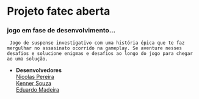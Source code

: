# Projeto fatec aberta

### jogo em fase de desenvolvimento...


` Jogo de suspense investigativo com uma história épica que te faz mergulhar no assasinato ocorrido na gameplay. Se aventure nesses desafios e solucione enigmas e desafios ao longo do jogo para chegar ao uma solução.` 


* **Desenvolvedores**<br>
<a href="https://github.com/senhorN">Nicolas Pereira<a><br>
<A href="https://github.com/Kienner">Kenner Souza<A><br>
<a href="https://github.com/penfone">Eduardo Madeira<a> <br>
